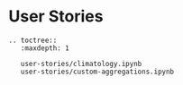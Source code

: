 # User Stories

```{eval-rst}
.. toctree::
   :maxdepth: 1

   user-stories/climatology.ipynb
   user-stories/custom-aggregations.ipynb
```
